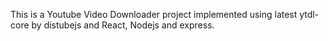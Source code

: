 This is a Youtube Video Downloader project implemented using latest ytdl-core by distubejs and React, Nodejs and express.

